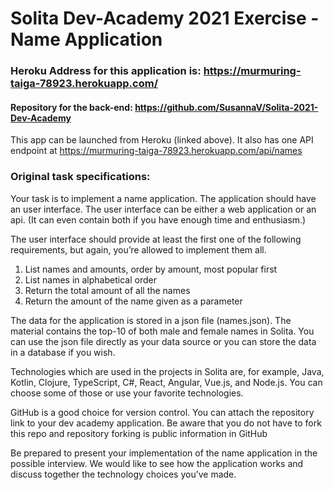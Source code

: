 # Solita Dev-Academy 2021 Exercise - Name Application

### Heroku Address for this application is: https://murmuring-taiga-78923.herokuapp.com/

#### Repository for the back-end: https://github.com/SusannaV/Solita-2021-Dev-Academy 

This app can be launched from Heroku (linked above). It also has one API endpoint at https://murmuring-taiga-78923.herokuapp.com/api/names


### Original task specifications:
Your task is to implement a name application. The application should have an user interface. The user interface can be either a web application or an api. (It can even contain both if you have enough time and enthusiasm.)

The user interface should provide at least the first one of the following requirements, but again, you’re allowed to implement them all.

1. List names and amounts, order by amount, most popular first
2. List names in alphabetical order
3. Return the total amount of all the names
4. Return the amount of the name given as a parameter

The data for the application is stored in a json file (names.json). The material contains the top-10 of both male and female names in Solita. You can use the json file directly as your data source or you can store the data in a database if you wish.

Technologies which are used in the projects in Solita are, for example, Java, Kotlin, Clojure, TypeScript, C#, React, Angular, Vue.js, and Node.js. You can choose some of those or use your favorite technologies.

GitHub is a good choice for version control. You can attach the repository link to your dev academy application. Be aware that you do not have to fork this repo and repository forking is public information in GitHub

Be prepared to present your implementation of the name application in the possible interview. We would like to see how the application works and discuss together the technology choices you’ve made.
